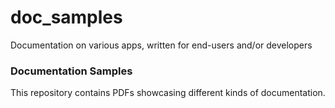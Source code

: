 # doc_samples
Documentation on various apps, written for end-users and/or developers

<h3><strong>Documentation Samples</strong></h3>
<p>This repository contains PDFs showcasing different kinds of documentation.</p>
